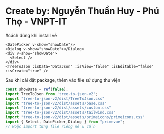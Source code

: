 # Create by: Nguyễn Thuần Huy - Phú Thọ - VNPT-IT



#cách dùng khi install về

    <DatePicker v-show="showDate"/>
    <Dialog v-show="showDate"></Dialog>
    <div v-show="showDate">
      <Select />
    </div>
    <TreeToJson :isData="DataJson" :isView="false" :isEditable="false" :isCreate="true" />




Sau khi cài đặt package, thêm vào file sử dụng thư viện

```javascript
const showDate = ref(false);
import TreeToJson from 'tree-to-json-v2';
import "tree-to-json-v2/dist/TreeToJson.css"
import "tree-to-json-v2/dist/assets/base.css"
import "tree-to-json-v2/dist/assets/custom.css"
import "tree-to-json-v2/dist/assets/tailwind.css"
import "tree-to-json-v2/dist/assets/primeicons/primeicons.css"
import { Select, DatePicker,Dialog } from "primevue";
// Hoặc import từng file riêng nếu cần
